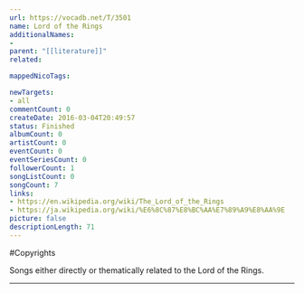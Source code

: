 ```yaml
---
url: https://vocadb.net/T/3501
name: Lord of the Rings
additionalNames: 
- 
parent: "[[literature]]"
related:

mappedNicoTags:

newTargets:
- all
commentCount: 0
createDate: 2016-03-04T20:49:57
status: Finished
albumCount: 0
artistCount: 0
eventCount: 0
eventSeriesCount: 0
followerCount: 1
songListCount: 0
songCount: 7
links: 
- https://en.wikipedia.org/wiki/The_Lord_of_the_Rings
- https://ja.wikipedia.org/wiki/%E6%8C%87%E8%BC%AA%E7%89%A9%E8%AA%9E
picture: false
descriptionLength: 71
---
```


#Copyrights

Songs either directly or thematically related to the Lord of the Rings.

---

